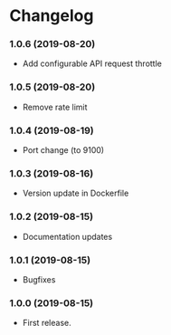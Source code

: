 # Changelog

### 1.0.6 (2019-08-20)
- Add configurable API request throttle

### 1.0.5 (2019-08-20)
- Remove rate limit

### 1.0.4 (2019-08-19)
- Port change (to 9100)

### 1.0.3 (2019-08-16)
- Version update in Dockerfile

### 1.0.2 (2019-08-15)
- Documentation updates

### 1.0.1 (2019-08-15)
- Bugfixes

### 1.0.0 (2019-08-15)
- First release.
